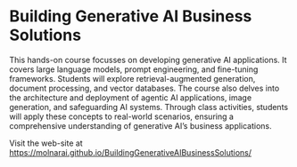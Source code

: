 # Building Generative AI Business Solutions

This hands-on course focusses on developing generative AI applications. It covers large language
models, prompt engineering, and fine-tuning frameworks. Students will explore retrieval-augmented
generation, document processing, and vector databases. The course also delves into the architecture
and deployment of agentic AI applications, image generation, and safeguarding AI systems. Through
class activities, students will apply these concepts to real-world scenarios, ensuring a comprehensive
understanding of generative AI’s business applications.

Visit the web-site at https://molnarai.github.io/BuildingGenerativeAIBusinessSolutions/

